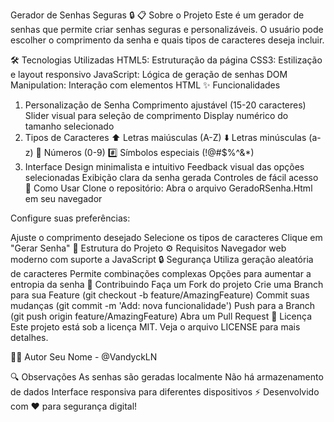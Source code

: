 Gerador de Senhas Seguras 🔒
📋 Sobre o Projeto
Este é um gerador de senhas que permite criar senhas seguras e personalizáveis. O usuário pode escolher o comprimento da senha e quais tipos de caracteres deseja incluir.

🛠️ Tecnologias Utilizadas
HTML5: Estruturação da página
CSS3: Estilização e layout responsivo
JavaScript: Lógica de geração de senhas
DOM Manipulation: Interação com elementos HTML
✨ Funcionalidades
1. Personalização de Senha
Comprimento ajustável (15-20 caracteres)
Slider visual para seleção de comprimento
Display numérico do tamanho selecionado
2. Tipos de Caracteres
⬆️ Letras maiúsculas (A-Z)
⬇️ Letras minúsculas (a-z)
🔢 Números (0-9)
#️⃣ Símbolos especiais (!@#$%^&*)
3. Interface
Design minimalista e intuitivo
Feedback visual das opções selecionadas
Exibição clara da senha gerada
Controles de fácil acesso
🚀 Como Usar
Clone o repositório:
Abra o arquivo GeradoRSenha.Html em seu navegador

Configure suas preferências:

Ajuste o comprimento desejado
Selecione os tipos de caracteres
Clique em "Gerar Senha"
📁 Estrutura do Projeto
⚙️ Requisitos
Navegador web moderno com suporte a JavaScript
🔒 Segurança
Utiliza geração aleatória de caracteres
Permite combinações complexas
Opções para aumentar a entropia da senha
🤝 Contribuindo
Faça um Fork do projeto
Crie uma Branch para sua Feature (git checkout -b feature/AmazingFeature)
Commit suas mudanças (git commit -m 'Add: nova funcionalidade')
Push para a Branch (git push origin feature/AmazingFeature)
Abra um Pull Request
📝 Licença
Este projeto está sob a licença MIT. Veja o arquivo LICENSE para mais detalhes.

👨‍💻 Autor
Seu Nome - @VandyckLN

🔍 Observações
As senhas são geradas localmente
Não há armazenamento de dados
Interface responsiva para diferentes dispositivos
⚡️ Desenvolvido com ❤️ para segurança digital!
